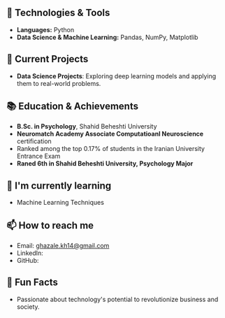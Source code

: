 ## 🔧 Technologies & Tools
 - **Languages:** Python
  - **Data Science & Machine Learning:** Pandas, NumPy, Matplotlib
 ## 🚀 Current Projects
 - **Data Science Projects**: Exploring deep learning models and applying them to real-world problems. 
 ## 📚 Education & Achievements
 - **B.Sc. in Psychology**, Shahid Beheshti University
 - **Neuromatch Academy Associate Computatioanl Neuroscience** certification
 - Ranked among the top 0.17% of students in the Iranian University Entrance Exam
 - **Raned 6th in Shahid Beheshti University, Psychology Major**
  
 ## 🌱 I'm currently learning
  - Machine Learning Techniques
 
 ## 📫 How to reach me
 - Email: ghazale.kh14@gmail.com
 - LinkedIn:
 - GitHub: 
 
 
 ## 💬 Fun Facts
 - Passionate about technology's potential to revolutionize business and society.
